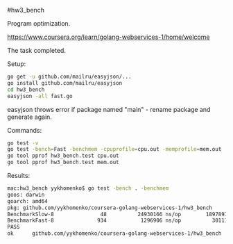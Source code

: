 #hw3_bench

Program optimization.

https://www.coursera.org/learn/golang-webservices-1/home/welcome

The task completed.

Setup:
```bash
go get -u github.com/mailru/easyjson/...
go install github.com/mailru/easyjson
cd hw3_bench
easyjson -all fast.go
```
easyjson throws error if package named "main" - rename package and generate again.

Commands:
```bash
go test -v
go test -bench=Fast -benchmem -cpuprofile=cpu.out -memprofile=mem.out
go tool pprof hw3_bench.test cpu.out
go tool pprof hw3_bench.test mem.out
```

Results:
```bash
mac:hw3_bench yykhomenko$ go test -bench . -benchmem
goos: darwin
goarch: amd64
pkg: github.com/yykhomenko/coursera-golang-webservices-1/hw3_bench
BenchmarkSlow-8               48          24930166 ns/op        18978971 B/op     195840 allocs/op
BenchmarkFast-8              934           1296906 ns/op          301110 B/op       3985 allocs/op
PASS
ok      github.com/yykhomenko/coursera-golang-webservices-1/hw3_bench   2.620s
```
